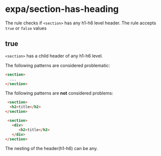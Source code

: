 # expa/section-has-heading

The rule checks if `<section>` has any h1-h6 level header. The rule accepts `true` or `false` values

## true
`<section>` has a child header of any h1-h6 level.

The following patterns are considered problematic:
```html
<section>
  ...
</section>
```

The following patterns are **not** considered problems:
```html
 <section>
  <h2>title</h2>
</section>

 <section>
   <div>
      <h2>title</h2>
   </div>
</section>
```

The nesting of the header(h1-h6) can be any.
